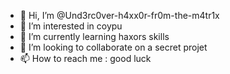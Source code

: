 - 👋 Hi, I’m @Und3rc0ver-h4xx0r-fr0m-the-m4tr1x
- 👀 I’m interested in coypu
- 🌱 I’m currently learning haxors skills
- 💞️ I’m looking to collaborate on a secret projet
- 📫 How to reach me : good luck

<!---
Und3rc0ver-h4xx0r-fr0m-the-m4tr1x/Und3rc0ver-h4xx0r-fr0m-the-m4tr1x is a ✨ special ✨ repository because its `README.md` (this file) appears on your GitHub profile.
You can click the Preview link to take a look at your changes.
--->
